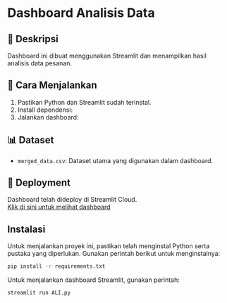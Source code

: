 # Dashboard Analisis Data

## 📌 Deskripsi
Dashboard ini dibuat menggunakan Streamlit dan menampilkan hasil analisis data pesanan.

## 🚀 Cara Menjalankan
1. Pastikan Python dan Streamlit sudah terinstal.
2. Install dependensi:
3. Jalankan dashboard:

## 📊 Dataset
- `merged_data.csv`: Dataset utama yang digunakan dalam dashboard.

## 🔗 Deployment
Dashboard telah dideploy di Streamlit Cloud.  
[Klik di sini untuk melihat dashboard](https://sayyidinaaali-dashboard.streamlit.app/)


##  Instalasi

Untuk menjalankan proyek ini, pastikan telah menginstal Python serta pustaka yang diperlukan. Gunakan perintah berikut untuk menginstalnya:

```sh
pip install -r requirements.txt
```
Untuk menjalankan dashboard Streamlit, gunakan perintah:
```sh
streamlit run ALI.py
```
